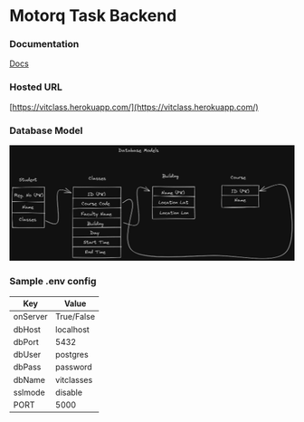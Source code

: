 # Motorq Task Backend

### Documentation
[Docs](https://documenter.getpostman.com/view/10198604/TzzHmtB3)

### Hosted URL
[https://vitclass.herokuapp.com/](https://vitclass.herokuapp.com/)

### Database Model
![](/assets/db_model.png)

### Sample .env config
| Key      | Value      |
| -------- | ---------- |
| onServer | True/False |
| dbHost   | localhost  |
| dbPort   | 5432       |
| dbUser   | postgres   |
| dbPass   | password   |
| dbName   | vitclasses |
| sslmode  | disable    |
| PORT     | 5000       |
